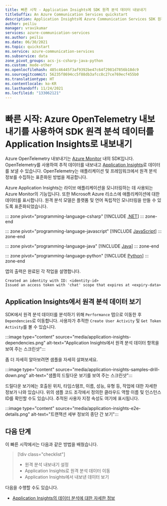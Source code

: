 ```yaml
---
title: 빠른 시작 - Application Insights에 SDK 원격 분석 데이터 내보내기
titleSuffix: An Azure Communication Services quickstart
description: Application Insights에 Azure Communication Services SDK 원격 분석 데이터를 내보내는 방법을 알아봅니다.
author: peiliu
manager: vravikumar
services: azure-communication-services
ms.author: peiliu
ms.date: 06/30/2021
ms.topic: quickstart
ms.service: azure-communication-services
ms.subservice: data
zone_pivot_groups: acs-js-csharp-java-python
ms.custom: mode-other
ms.openlocfilehash: 485c46445f3af9392be47c64f2981d7856b18dc9
ms.sourcegitcommit: 56235f8694cc5f88db3afcc8c27ce769ecf455b0
ms.translationtype: HT
ms.contentlocale: ko-KR
ms.lasthandoff: 11/24/2021
ms.locfileid: "133062121"
---
```

# <a name="quickstart-using-azure-opentelemetry-exporter-to-export-sdk-telemetry-data-to-application-insights"></a>빠른 시작: Azure OpenTelemetry 내보내기를 사용하여 SDK 원격 분석 데이터를 Application Insights로 내보내기

Azure OpenTelemetry 내보내기는 [Azure Monitor](../../azure-monitor/index.yml) 내의 SDK입니다. OpenTelemetry를 사용하여 추적 데이터를 내보내고 [Application Insights](../../azure-monitor/app/app-insights-overview.md)로 데이터를 보낼 수 있습니다. OpenTelemetry는 애플리케이션 및 프레임워크에서 원격 분석 정보를 수집하는 표준화된 방법을 제공합니다.

Azure Application Insights는 라이브 애플리케이션을 모니터링하는 데 사용되는 Azure Monitor의 기능입니다. 또한 Microsoft Azure 리소스에 애플리케이션에 대한 데이터를 표시합니다. 원격 분석 모델은 플랫폼 및 언어 독립적인 모니터링을 만들 수 있도록 표준화되었습니다.

::: zone pivot="programming-language-csharp"
[!INCLUDE [.NET](./includes/telemetry-app-insights-net.md)]
::: zone-end

::: zone pivot="programming-language-javascript"
[!INCLUDE [JavaScript](./includes/telemetry-app-insights-js.md)]
::: zone-end

::: zone pivot="programming-language-java"
[!INCLUDE [Java](./includes/telemetry-app-insights-java.md)]
::: zone-end

::: zone pivot="programming-language-python"
[!INCLUDE [Python](./includes/telemetry-app-insights-python.md)]
::: zone-end

앱의 출력은 완료된 각 작업을 설명합니다.
<!---cSpell:disable --->
```console
Created an identity with ID: <identity-id>
Issued an access token with 'chat' scope that expires at <expiry-data>
```
<!---cSpell:enable --->

## <a name="view-the-telemetry-data-in-application-insights"></a>Application Insights에서 원격 분석 데이터 보기
SDK에서 원격 분석 데이터를 분석하기 위해 `Performance` 탭으로 이동한 후 `Dependencies`로 이동합니다. 사용자가 추적한 `Create User Activity` 및 `Get Token Activity`를 볼 수 있습니다.

:::image type="content" source="media/application-insights-dependencies.png" alt-text="Application Insights에서 원격 분석 데이터 항목을 보여 주는 스크린샷":::

좀 더 자세히 알아보려면 샘플을 자세히 살펴보세요.

:::image type="content" source="media/application-insights-samples-drill-down.png" alt-text="샘플의 드릴다운 보기를 보여 주는 스크린샷":::

드릴다운 보기에는 호출된 위치, 타임스탬프, 이름, 성능, 유형 등, 작업에 대한 자세한 정보가 나와 있습니다. 위의 샘플 코드 조각에서 정의한 클라우드 역할 이름 및 인스턴스 ID를 확인할 수도 있습니다. 추적된 사용자 지정 속성도 여기에 표시됩니다.

:::image type="content" source="media/application-insights-e2e-details.png" alt-text="트랜잭션 세부 정보의 종단 간 보기":::

## <a name="next-steps"></a>다음 단계

이 빠른 시작에서는 다음과 같은 방법을 배웠습니다.

> [!div class="checklist"]
> * 원격 분석 내보내기 설정
> * Application Insights로 원격 분석 데이터 이동
> * Application Insights에서 내보낸 데이터 보기

다음을 수행할 수도 있습니다.

- [Application Insights의 데이터 분석에 대한 자세한 정보](/powerapps/maker/canvas-apps/application-insights)
